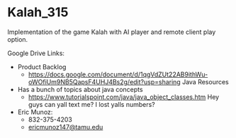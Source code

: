 # Kalah_315
Implementation of the game Kalah with AI player and remote client play option.

Google Drive Links:
  - Product Backlog
    - https://docs.google.com/document/d/1qgVdZUt22AB9ithWu-oWOfiUm9NB5QapsF4UHJ4Bs2g/edit?usp=sharing
Java Resources
  - Has a bunch of topics about java concepts
    - https://www.tutorialspoint.com/java/java_object_classes.htm
Hey guys can yall text me? I lost yalls numbers?
  - Eric Munoz: 
    - 832-375-4203
    - ericmunoz147@tamu.edu
